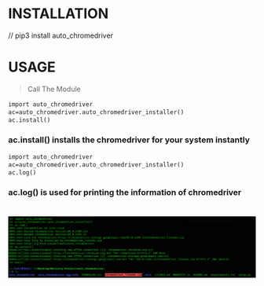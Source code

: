 # INSTALLATION
// pip3 install auto_chromedriver 

# USAGE

> Call The Module

```
import auto_chromedriver
ac=auto_chromedriver.auto_chromedriver_installer()
ac.install()
```
### ac.install() installs the chromedriver for your system instantly


```
import auto_chromedriver
ac=auto_chromedriver.auto_chromedriver_installer()
ac.log()
```

### ac.log() is used for printing the information of chromedriver

# ![](result.PNG)